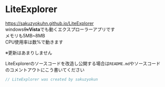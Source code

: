 # LiteExplorer  
https://sakuzyokuhn.github.io/LiteExplorer  
windows~~9x~~**Vista**でも動くエクスプローラーアプリです  
メモリも5MB~8MB  
CPU使用率は数%で動きます  

※更新はあまりしません
  
LiteExplorerのソースコードを改造し公開する場合は``README.md``やソースコードのコメントアウトにこう書いてください
```c
// LiteExplorer was created by sakuzyokun
```  
